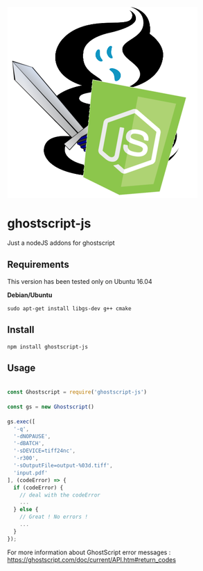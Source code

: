 ![logo ghostscript-js](/ghostscript-js.png)

# ghostscript-js

Just a nodeJS addons for ghostscript

## Requirements
This version has been tested only on Ubuntu 16.04

**Debian/Ubuntu**
```shell
sudo apt-get install libgs-dev g++ cmake
```

## Install
```shell
npm install ghostscript-js
```

## Usage
```javascript

const Ghostscript = require('ghostscript-js')

const gs = new Ghostscript()

gs.exec([
  '-q',
  '-dNOPAUSE',
  '-dBATCH',
  '-sDEVICE=tiff24nc',
  '-r300',
  '-sOutputFile=output-%03d.tiff',
  'input.pdf'
], (codeError) => {
  if (codeError) {
    // deal with the codeError
    ...
  } else {
    // Great ! No errors !
    ...
  }
});
```

For more information about GhostScript error messages : https://ghostscript.com/doc/current/API.htm#return_codes